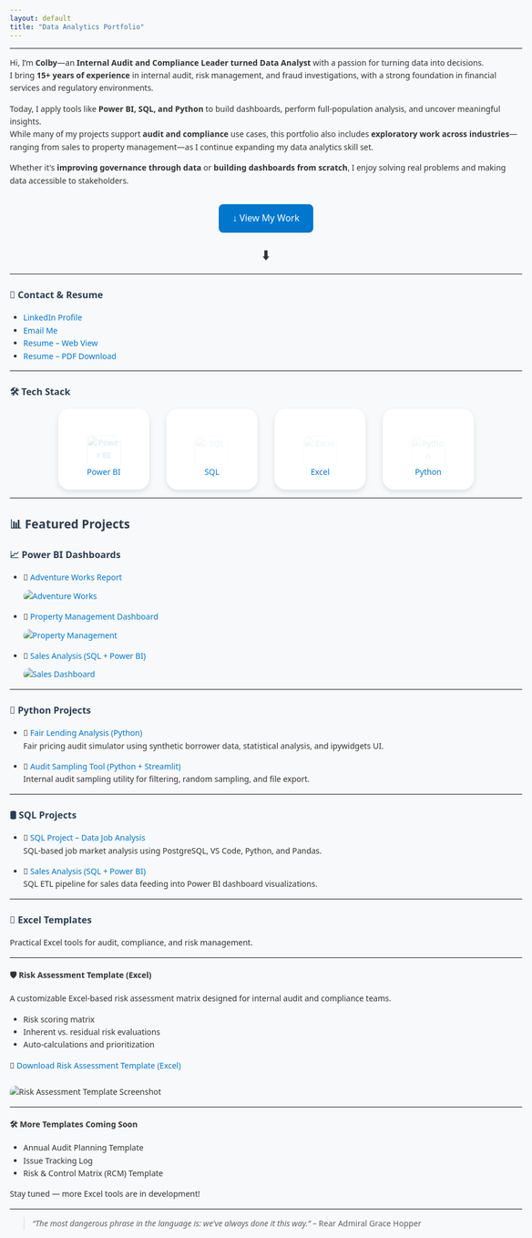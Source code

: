 ```yaml
---
layout: default
title: "Data Analytics Portfolio"
---
```


<style>

/* Body Cleanup */
body {
  max-width: 1100px;
  margin: auto;
  padding: 30px;
  font-family: 'Segoe UI', Tahoma, Geneva, Verdana, sans-serif;
  background-color: #f8f9fa;
  color: #333;
  line-height: 1.6;
}

/* Section Headers */
h1, h2, h3 {
  color: #2c3e50;
}

/* Header Text (Top Banner) */
header h1, header h2 {
  color: #ffffff !important;
  text-shadow: 1px 1px 3px rgba(0,0,0,0.6);
}

/* Link Styling */
a {
  color: #0077cc;
  text-decoration: none;
}
a:hover {
  text-decoration: underline;
}

/* Tech Stack Cards */
.tech-card {
  width: 120px;
  padding: 20px;
  border-radius: 20px;
  box-shadow: 0 4px 10px rgba(0,0,0,0.1);
  background: white;
  transition: transform 0.3s, box-shadow 0.3s;
}
.tech-card:hover {
  transform: scale(1.05);
  box-shadow: 0px 8px 20px rgba(0, 0, 0, 0.15);
}

/* Tech Labels */
.tech-label {
  margin-top: 10px;
  font-size: 14px;
}

/* Animate Images on Load */
.tech-card img {
  opacity: 0;
  transform: translateY(20px);
  animation: fadeInUp 0.6s ease-out forwards;
}
@keyframes fadeInUp {
  to {
    opacity: 1;
    transform: translateY(0);
  }
}

/* Project Images */
img {
  max-width: 100%;
  border-radius: 10px;
  margin-top: 10px;
}

/* View My Work Button */
.view-work-button {
  display: inline-block;
  padding: 12px 24px;
  font-size: 16px;
  background-color: #0077cc;
  color: white;
  border-radius: 8px;
  text-decoration: none;
  transition: background-color 0.3s;
  margin-bottom: 10px;
}
.view-work-button:hover {
  background-color: #005fa3;
}

/* Bouncing Arrow */
.bounce-arrow {
  font-size: 24px;
  margin-top: 10px;
  animation: bounce 2s infinite;
  transition: opacity 0.5s;
}
@keyframes bounce {
  0%, 20%, 50%, 80%, 100% {
    transform: translateY(0);
  }
  40% {
    transform: translateY(8px);
  }
  60% {
    transform: translateY(4px);
  }
}

/* Hide arrow when user scrolls */
.bounce-arrow.hide {
  opacity: 0;
  pointer-events: none;
}

</style>

<script>
  window.addEventListener('scroll', function() {
    var arrow = document.querySelector('.bounce-arrow');
    if (window.scrollY > 100) {
      arrow.classList.add('hide');
    } else {
      arrow.classList.remove('hide');
    }
  });
</script>

---

Hi, I’m **Colby**—an **Internal Audit and Compliance Leader turned Data Analyst** with a passion for turning data into decisions.  
I bring **15+ years of experience** in internal audit, risk management, and fraud investigations, with a strong foundation in financial services and regulatory environments.

Today, I apply tools like **Power BI, SQL, and Python** to build dashboards, perform full-population analysis, and uncover meaningful insights.  
While many of my projects support **audit and compliance** use cases, this portfolio also includes **exploratory work across industries**—ranging from sales to property management—as I continue expanding my data analytics skill set.

Whether it's **improving governance through data** or **building dashboards from scratch**, I enjoy solving real problems and making data accessible to stakeholders.

<div style="text-align: center; margin-top: 30px;">
  <a href="#featured-projects" class="view-work-button">
    ↓ View My Work
  </a>
  <div class="bounce-arrow">⬇️</div>
</div>

---

### 📇 Contact & Resume

- [LinkedIn Profile](https://www.linkedin.com/in/colby-k)
- [Email Me](mailto:colby.keller@gmail.com)
- [Resume – Web View](resume.md)
- [Resume – PDF Download](assets/docs/Resume.pdf)

---

### 🛠️ Tech Stack

<div style="display: flex; justify-content: center; flex-wrap: wrap; gap: 30px; text-align: center;">

  <div class="tech-card">
    <a href="#power-bi-dashboards" title="See Power BI Projects">
      <img src="assets/img/New_Power_BI_Logo.svg" alt="Power BI" width="60">
      <div class="tech-label">Power BI</div>
    </a>
  </div>

  <div class="tech-card">
    <a href="#sql-projects" title="See SQL Projects">
      <img src="assets/img/SQL.png" alt="SQL" width="60">
      <div class="tech-label">SQL</div>
    </a>
  </div>

  <div class="tech-card">
    <a href="#excel-templates" title="See Excel Templates">
      <img src="assets/img/Excel.png" alt="Excel" width="60">
      <div class="tech-label">Excel</div>
    </a>
  </div>

  <div class="tech-card">
    <a href="#python-projects" title="See Python Projects">
      <img src="assets/img/Python-logo-notext.svg" alt="Python" width="60">
      <div class="tech-label">Python</div>
    </a>
  </div>

</div>

---

## 📊 Featured Projects <a name="featured-projects"></a>

### 📈 Power BI Dashboards <a name="power-bi-dashboards"></a>

- 🔗 [Adventure Works Report](https://app.powerbi.com/view?r=eyJrIjoiODhkYWI5ZmYtZTk0Yy00NjUwLTg0YjItNjI3ODA3MDk1N2U5IiwidCI6ImRmODY3OWNkLWE4MGUtNDVkOC05OWFjLWM4M2VkN2ZmOTVhMCJ9)  
  [![Adventure Works](assets/img/AdventureWorks.png)](https://app.powerbi.com/view?r=eyJrIjoiODhkYWI5ZmYtZTk0Yy00NjUwLTg0YjItNjI3ODA3MDk1N2U5IiwidCI6ImRmODY3OWNkLWE4MGUtNDVkOC05OWFjLWM4M2VkN2ZmOTVhMCJ9)

- 🔗 [Property Management Dashboard](https://app.powerbi.com/view?r=eyJrIjoiZjc0MTliNDYtNjZmYy00MWY1LTlmNTEtMmFiNGI2Y2FmOGY2IiwidCI6ImRmODY3OWNkLWE4MGUtNDVkOC05OWFjLWM4M2VkN2ZmOTVhMCJ9)  
  [![Property Management](assets/img/property_management.png)](https://app.powerbi.com/view?r=eyJrIjoiZjc0MTliNDYtNjZmYy00MWY1LTlmNTEtMmFiNGI2Y2FmOGY2IiwidCI6ImRmODY3OWNkLWE4MGUtNDVkOC05OWFjLWM4M2VkN2ZmOTVhMCJ9)

- 🔗 [Sales Analysis (SQL + Power BI)](https://github.com/colby-k/SQL_PowerBI_Project_Sales_Analysis)  
  [![Sales Dashboard](assets/img/Sales_Report.png)](https://app.powerbi.com/view?r=eyJrIjoiODBmZTYzMzAtYzZlMi00ODRlLWE2ZWItMmJkNDgwODhlNTc2IiwidCI6ImRmODY3OWNkLWE4MGUtNDVkOC05OWFjLWM4M2VkN2ZmOTVhMCJ9&pageName=ReportSection)

---

### 🐍 Python Projects <a name="python-projects"></a>

- 📁 [Fair Lending Analysis (Python)](https://github.com/colby-k/Python_Project_Fair_Lending_Analysis)  
  Fair pricing audit simulator using synthetic borrower data, statistical analysis, and ipywidgets UI.

- 📁 [Audit Sampling Tool (Python + Streamlit)](https://audit-sampling-tool.streamlit.app/)  
  Internal audit sampling utility for filtering, random sampling, and file export.

---

### 🛢️ SQL Projects <a name="sql-projects"></a>

- 📁 [SQL Project – Data Job Analysis](https://github.com/colby-k/SQL_Project_Data_Job_Analysis)  
  SQL-based job market analysis using PostgreSQL, VS Code, Python, and Pandas.

- 📁 [Sales Analysis (SQL + Power BI)](https://github.com/colby-k/SQL_PowerBI_Project_Sales_Analysis)  
  SQL ETL pipeline for sales data feeding into Power BI dashboard visualizations.

---

### 📄 Excel Templates <a name="excel-templates"></a>

Practical Excel tools for audit, compliance, and risk management.

---

#### 🛡️ Risk Assessment Template (Excel)

A customizable Excel-based risk assessment matrix designed for internal audit and compliance teams.

- Risk scoring matrix
- Inherent vs. residual risk evaluations
- Auto-calculations and prioritization

📂 [Download Risk Assessment Template (Excel)](assets/files/risk_assessment_template.xlsx)

![Risk Assessment Template Screenshot](assets/img/Risk_Assessment.png)


---

#### 🛠️ More Templates Coming Soon

- Annual Audit Planning Template
- Issue Tracking Log
- Risk & Control Matrix (RCM) Template

Stay tuned — more Excel tools are in development!

---

> *“The most dangerous phrase in the language is: we've always done it this way.”* – Rear Admiral Grace Hopper
